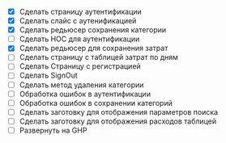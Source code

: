 - [x] Сделать страницу аутентификации
- [x] Сделать слайс с аутенификацией
- [x] Сделать редьюсер сохранения категории
- [ ] Сделать HOC для аутентификации
- [x] Сделать редьюсер для сохранения затрат
- [ ] Сделать страницу с таблицей затрат по дням
- [ ] Сделать Страницу с регистрацией
- [ ] Сделать SignOut
- [ ] Сделать метод удаления категории
- [ ] Обработка ошибок в аутентификации
- [ ] Обработка ошибок в сохранении категорий
- [ ] Сделать заготовку для отображения параметров поиска
- [ ] Сделать заготовку для отображения расходов таблицей
- [ ] Развернуть на GHP
